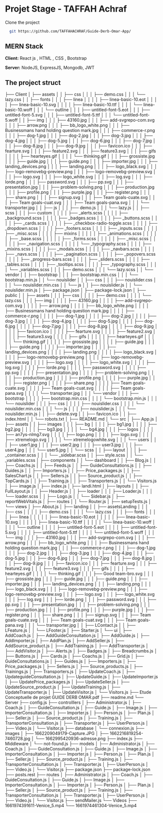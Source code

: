
# Projet Stage - TAFFAH Achraf

Clone the project

```bash
  git https://github.com/TAFFAHACHRAF/Guide-Derb-Omar-App/
```

## MERN Stack

**Client:** React js , HTML , CSS , Bootstrap

**Server:** NodeJS, ExpressJS, Mongodb, JWT
## The project struct
├── Client
│   ├── assets
│   │   ├── css
│   │   │   ├── demo.css
│   │   │   └── lazy.css
│   │   ├── fonts
│   │   │   ├── linea
│   │   │   │   ├── linea-basic-10.eot
│   │   │   │   ├── linea-basic-10.svg
│   │   │   │   ├── linea-basic-10.ttf
│   │   │   │   └── linea-basic-10.woff
│   │   │   └── outline
│   │   │       ├── untitled-font-5.eot
│   │   │       ├── untitled-font-5.svg
│   │   │       ├── untitled-font-5.ttf
│   │   │       └── untitled-font-5.woff
│   │   ├── img
│   │   │   ├── 43160.jpg
│   │   │   ├── add-svgrepo-com.svg
│   │   │   ├── arrow.png
│   │   │   ├── bb_logo_white.png
│   │   │   ├── Businessmans hand holding question mark.jpg
│   │   │   ├── commerce-r.png
│   │   │   ├── dog-1.jpg
│   │   │   ├── dog-2.jpg
│   │   │   ├── dog-3.jpg
│   │   │   ├── dog-4.jpg
│   │   │   ├── dog-5.jpg
│   │   │   ├── dog-6.jpg
│   │   │   ├── dog-7.jpg
│   │   │   ├── dog-8.jpg
│   │   │   ├── dog-9.jpg
│   │   │   ├── favicon.ico
│   │   │   ├── fearture.svg
│   │   │   ├── feature2.svg
│   │   │   ├── feature3.svg
│   │   │   ├── gifs
│   │   │   │   ├── hearteyes.gif
│   │   │   │   └── thinking.gif
│   │   │   ├── grossiste.jpg
│   │   │   ├── guide.jpg
│   │   │   ├── guide.png
│   │   │   ├── importer.jpg
│   │   │   ├── landing_devices.png
│   │   │   ├── landing.png
│   │   │   ├── logo_black.svg
│   │   │   ├── logo-removebg-preview.png
│   │   │   ├── logo-removebg-preview.svg
│   │   │   ├── logo.svg
│   │   │   ├── logo_white.svg
│   │   │   ├── log.svg
│   │   │   ├── lorde.png
│   │   │   ├── password.svg
│   │   │   ├── pp.svg
│   │   │   ├── presentation.jpg
│   │   │   ├── problem-solving.png
│   │   │   ├── production.jpg
│   │   │   ├── profile.png
│   │   │   ├── purple.jpg
│   │   │   ├── register.png
│   │   │   ├── share.png
│   │   │   ├── signup.svg
│   │   │   ├── Team goals-cuate.svg
│   │   │   ├── Team goals-cuat.svg
│   │   │   ├── Team goals-pana.svg
│   │   │   └── transporter.jpg
│   │   ├── js
│   │   │   ├── demo.js
│   │   │   └── lazy.js
│   │   ├── scss
│   │   │   ├── custom
│   │   │   │   ├── _alerts.scss
│   │   │   │   ├── _background.scss
│   │   │   │   ├── _badges.scss
│   │   │   │   ├── _buttons.scss
│   │   │   │   ├── _cards.scss
│   │   │   │   ├── _checkbox-radio-toggle.scss
│   │   │   │   ├── _dropdown.scss
│   │   │   │   ├── _footers.scss
│   │   │   │   ├── _inputs.scss
│   │   │   │   ├── _misc.scss
│   │   │   │   ├── mixins
│   │   │   │   │   ├── _animations.scss
│   │   │   │   │   ├── _base.scss
│   │   │   │   │   ├── _forms.scss
│   │   │   │   │   ├── _misc.scss
│   │   │   │   │   ├── _navigation.scss
│   │   │   │   │   └── _typography.scss
│   │   │   │   ├── _mixins.scss
│   │   │   │   ├── _modals.scss
│   │   │   │   ├── _navbars.scss
│   │   │   │   ├── _navs.scss
│   │   │   │   ├── _pagination.scss
│   │   │   │   ├── _popovers.scss
│   │   │   │   ├── _progress-bars.scss
│   │   │   │   ├── _sliders.scss
│   │   │   │   ├── _tables.scss
│   │   │   │   ├── _tooltips.scss
│   │   │   │   ├── _typography.scss
│   │   │   │   └── _variables.scss
│   │   │   ├── demo.scss
│   │   │   └── lazy.scss
│   │   └── vendor
│   │       ├── bootstrap
│   │       │   ├── bootstrap.min.css
│   │       │   └── bootstrap.min.js
│   │       └── nouislider
│   │           ├── css
│   │           │   ├── nouislider.css
│   │           │   └── nouislider.min.css
│   │           └── js
│   │               ├── nouislider.js
│   │               └── nouislider.min.js
│   ├── package.json
│   ├── package-lock.json
│   ├── public
│   │   ├── assets
│   │   │   ├── css
│   │   │   │   ├── demo.css
│   │   │   │   └── lazy.css
│   │   │   ├── img
│   │   │   │   ├── 43160.jpg
│   │   │   │   ├── add-svgrepo-com.svg
│   │   │   │   ├── arrow.png
│   │   │   │   ├── bb_logo_white.png
│   │   │   │   ├── Businessmans hand holding question mark.jpg
│   │   │   │   ├── commerce-r.png
│   │   │   │   ├── dog-1.jpg
│   │   │   │   ├── dog-2.jpg
│   │   │   │   ├── dog-3.jpg
│   │   │   │   ├── dog-4.jpg
│   │   │   │   ├── dog-5.jpg
│   │   │   │   ├── dog-6.jpg
│   │   │   │   ├── dog-7.jpg
│   │   │   │   ├── dog-8.jpg
│   │   │   │   ├── dog-9.jpg
│   │   │   │   ├── favicon.ico
│   │   │   │   ├── fearture.svg
│   │   │   │   ├── feature2.svg
│   │   │   │   ├── feature3.svg
│   │   │   │   ├── gifs
│   │   │   │   │   ├── hearteyes.gif
│   │   │   │   │   └── thinking.gif
│   │   │   │   ├── grossiste.jpg
│   │   │   │   ├── guide.jpg
│   │   │   │   ├── guide.png
│   │   │   │   ├── importer.jpg
│   │   │   │   ├── landing_devices.png
│   │   │   │   ├── landing.png
│   │   │   │   ├── logo_black.svg
│   │   │   │   ├── logo-removebg-preview.png
│   │   │   │   ├── logo-removebg-preview.svg
│   │   │   │   ├── logo.svg
│   │   │   │   ├── logo_white.svg
│   │   │   │   ├── log.svg
│   │   │   │   ├── lorde.png
│   │   │   │   ├── password.svg
│   │   │   │   ├── pp.svg
│   │   │   │   ├── presentation.jpg
│   │   │   │   ├── problem-solving.png
│   │   │   │   ├── production.jpg
│   │   │   │   ├── profile.png
│   │   │   │   ├── purple.jpg
│   │   │   │   ├── register.png
│   │   │   │   ├── share.png
│   │   │   │   ├── Team goals-cuate.svg
│   │   │   │   ├── Team goals-cuat.svg
│   │   │   │   ├── Team goals-pana.svg
│   │   │   │   └── transporter.jpg
│   │   │   └── vendor
│   │   │       ├── bootstrap
│   │   │       │   ├── bootstrap.min.css
│   │   │       │   └── bootstrap.min.js
│   │   │       └── nouislider
│   │   │           ├── css
│   │   │           │   ├── nouislider.css
│   │   │           │   └── nouislider.min.css
│   │   │           └── js
│   │   │               ├── nouislider.js
│   │   │               └── nouislider.min.js
│   │   ├── delete.svg
│   │   ├── favicon.ico
│   │   ├── index.html
│   │   └── robots.txt
│   ├── README.md
│   └── src
│       ├── App.js
│       ├── assets
│       │   ├── images
│       │   │   ├── bg
│       │   │   │   ├── bg1.jpg
│       │   │   │   ├── bg2.jpg
│       │   │   │   ├── bg3.jpg
│       │   │   │   └── bg4.jpg
│       │   │   ├── logos
│       │   │   │   ├── an7ys-nlmg7.svg
│       │   │   │   ├── logo.png
│       │   │   │   ├── logo.svg
│       │   │   │   ├── xtremelogo.svg
│       │   │   │   └── xtremelogowhite.svg
│       │   │   └── users
│       │   │       ├── user1.jpg
│       │   │       ├── user2.jpg
│       │   │       ├── user3.jpg
│       │   │       ├── user4.jpg
│       │   │       └── user5.jpg
│       │   └── scss
│       │       ├── layout
│       │       │   ├── _container.scss
│       │       │   └── _sidebar.scss
│       │       ├── style.scss
│       │       └── _variables.scss
│       ├── components
│       │   └── dashboard
│       │       ├── Blog.js
│       │       ├── Coachs.js
│       │       ├── Feeds.js
│       │       ├── GuideConsultations.js
│       │       ├── Guides.js
│       │       ├── Importers.js
│       │       ├── Price_packages.js
│       │       ├── SalesChart.js
│       │       ├── Sellers.js
│       │       ├── Source_product.js
│       │       ├── TopCards.js
│       │       ├── Training.js
│       │       ├── Transporters.js
│       │       └── Visitors.js
│       ├── image.js
│       ├── index.js
│       ├── landi.html
│       ├── layouts
│       │   ├── FullLayout.js
│       │   ├── Header.js
│       │   ├── loader
│       │   │   ├── Loader.js
│       │   │   └── loader.scss
│       │   ├── Logo.js
│       │   └── Sidebar.js
│       ├── reportWebVitals.js
│       ├── routes
│       │   └── Router.js
│       ├── setupTests.js
│       └── views
│           ├── About.js
│           ├── landing
│           │   ├── assetsLanding
│           │   │   ├── css
│           │   │   │   ├── demo.css
│           │   │   │   └── lazy.css
│           │   │   ├── fonts
│           │   │   │   ├── linea
│           │   │   │   │   ├── linea-basic-10.eot
│           │   │   │   │   ├── linea-basic-10.svg
│           │   │   │   │   ├── linea-basic-10.ttf
│           │   │   │   │   └── linea-basic-10.woff
│           │   │   │   └── outline
│           │   │   │       ├── untitled-font-5.eot
│           │   │   │       ├── untitled-font-5.svg
│           │   │   │       ├── untitled-font-5.ttf
│           │   │   │       └── untitled-font-5.woff
│           │   │   └── img
│           │   │       ├── 43160.jpg
│           │   │       ├── add-svgrepo-com.svg
│           │   │       ├── arrow.png
│           │   │       ├── bb_logo_white.png
│           │   │       ├── Businessmans hand holding question mark.jpg
│           │   │       ├── commerce-r.png
│           │   │       ├── dog-1.jpg
│           │   │       ├── dog-2.jpg
│           │   │       ├── dog-3.jpg
│           │   │       ├── dog-4.jpg
│           │   │       ├── dog-5.jpg
│           │   │       ├── dog-6.jpg
│           │   │       ├── dog-7.jpg
│           │   │       ├── dog-8.jpg
│           │   │       ├── dog-9.jpg
│           │   │       ├── favicon.ico
│           │   │       ├── fearture.svg
│           │   │       ├── feature2.svg
│           │   │       ├── feature3.svg
│           │   │       ├── gifs
│           │   │       │   ├── hearteyes.gif
│           │   │       │   └── thinking.gif
│           │   │       ├── Good team-bro.svg
│           │   │       ├── grossiste.jpg
│           │   │       ├── guide.jpg
│           │   │       ├── guide.png
│           │   │       ├── importer.jpg
│           │   │       ├── landing_devices.png
│           │   │       ├── landing.png
│           │   │       ├── logo_black.svg
│           │   │       ├── logo-removebg-preview.png
│           │   │       ├── logo-removebg-preview.svg
│           │   │       ├── logo.svg
│           │   │       ├── logo_white.svg
│           │   │       ├── log.svg
│           │   │       ├── lorde.png
│           │   │       ├── password.svg
│           │   │       ├── pp.svg
│           │   │       ├── presentation.jpg
│           │   │       ├── problem-solving.png
│           │   │       ├── production.jpg
│           │   │       ├── profile.png
│           │   │       ├── purple.jpg
│           │   │       ├── register.png
│           │   │       ├── share.png
│           │   │       ├── signup.svg
│           │   │       ├── Team goals-cuate.svg
│           │   │       ├── Team goals-cuat.svg
│           │   │       ├── Team goals-pana.svg
│           │   │       └── transporter.jpg
│           │   ├── LContact.js
│           │   ├── LFeature.js
│           │   └── LFooter.js
│           ├── Starter.js
│           └── ui
│               ├── AddCoach.js
│               ├── AddGuideConsultation.js
│               ├── AddGuide.js
│               ├── AddImporter.js
│               ├── AddPlan.js
│               ├── AddSeller.js
│               ├── AddSource_product.js
│               ├── AddTraining.js
│               ├── AddTransporter.js
│               ├── AddVisitor.js
│               ├── Alerts.js
│               ├── Badges.js
│               ├── Breadcrumbs.js
│               ├── Buttons.js
│               ├── Cards.js
│               ├── Coachs.js
│               ├── Grid.js
│               ├── GuideConsultations.js
│               ├── Guides.js
│               ├── Importers.js
│               ├── Price_packages.js
│               ├── Sellers.js
│               ├── Source_products.js
│               ├── Trainings.js
│               ├── Transporters.js
│               ├── UpdateCoach.js
│               ├── UpdateguideConsultation.js
│               ├── UpdateGuide.js
│               ├── UpdateImporter.js
│               ├── UpdatePrice_packages.js
│               ├── UpdateSeller.js
│               ├── UpdateSource_product.js
│               ├── UpdateTraining.js
│               ├── UpdateTransporter.js
│               ├── UpdateVisitor.js
│               └── Visitors.js
├── Etude Conceptuelle de projet GUIDE DERB OMAR.pdf
├── readme.md
└── Server
    ├── config.js
    ├── controlllers
    │   ├── Administrator.js
    │   ├── Coach.js
    │   ├── GuideConsultation.js
    │   ├── Guide.js
    │   ├── Image.js
    │   ├── ImporterConsultation.js
    │   ├── Importer.js
    │   ├── Person.js
    │   ├── Plan.js
    │   ├── Seller.js
    │   ├── Source_product.js
    │   ├── Training.js
    │   ├── TransporterConsultation.js
    │   ├── Transporter.js
    │   ├── UserPerson.js
    │   ├── Video.js
    │   └── Visitor.js
    ├── database
    │   └── connexion.js
    ├── images
    │   ├── 1662209049179-Capture.JPG
    │   ├── 1662216819254-7460728.jpg
    │   └── 1662995420936-adresse.png
    ├── index.js
    ├── Middleware
    │   └── not-found.js
    ├── models
    │   ├── Administrator.js
    │   ├── Coach.js
    │   ├── GuideConsultation.js
    │   ├── Guide.js
    │   ├── Image.js
    │   ├── ImporterConsultation.js
    │   ├── Importer.js
    │   ├── Person.js
    │   ├── Plan.js
    │   ├── Seller.js
    │   ├── Source_product.js
    │   ├── Training.js
    │   ├── TransporterConsultation.js
    │   ├── Transporter.js
    │   ├── UserPerson.js
    │   ├── Video.js
    │   └── Visitor.js
    ├── package.json
    ├── package-lock.json
    ├── posts.rest
    ├── routes
    │   ├── Administrator.js
    │   ├── Coach.js
    │   ├── GuideConsultation.js
    │   ├── Guide.js
    │   ├── Image.js
    │   ├── ImporterConsultation.js
    │   ├── Importer.js
    │   ├── Person.js
    │   ├── Plan.js
    │   ├── Seller.js
    │   ├── Source_product.js
    │   ├── Training.js
    │   ├── TransporterConsultation.js
    │   ├── Transporter.js
    │   ├── UserPerson.js
    │   ├── Video.js
    │   └── Visitor.js
    ├── sendMailer.js
    └── Videos
        ├── 1661974391611-Venice_5.mp4
        └── 1661974461304-Venice_5.mp4

